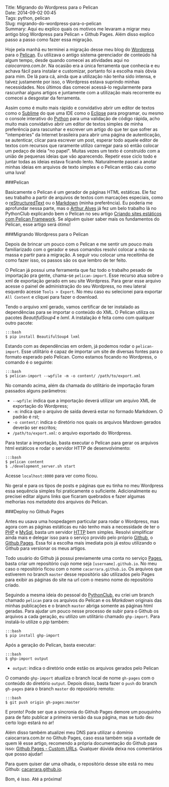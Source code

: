 Title: Migrando do Wordpress para o Pelican  
Date: 2014-09-02 00:45  
Tags: python, pelican  
Slug: migrando-do-wordpress-para-o-pelican  
Summary: Aqui eu explico quais os motivos me levaram a migrar meu antigo blog Wordpress para Pelican + Github Pages. Além disso explico passo a passo como fazer essa migração.


Hoje pela manhã eu terminei a migração desse meu blog do [Wordpress] para o
[Pelican]. Eu utilizava o antigo sistema gerenciador de conteúdo há algum tempo,
desde quando comecei as atividades aqui no _caiocarrara.com.br_.  Na ocasião era
a única ferramenta que conhecia e eu achava fácil para instalar e customizar,
portanto foi a escolha mais óbvia para mim. De lá para cá, ainda que a
utilização não tenha sido intensa, e talvez justamente por isso, o Wordpress
estava suprindo minhas necessidades. Nos últimos dias comecei acessá-lo
regularmente para rascunhar alguns artigos e juntamente com a utilização mais
recorrente eu comecei a desgostar da ferramenta.  

Assim como é muito mais rápido e convidativo abrir um editor de textos como o
[Sublime] do que uma IDE como o [Eclipse] para programar, ou mesmo o console
interativo do [Python] para uma validação de código rápida, acho muito mais
convidativo abrir um editor de textos simples de minha preferência para
rascunhar e escrever um artigo do que ter que sofrer as "intempéries" da
Internet brasileira para abrir uma página de autenticação, se autenticar, clicar
para escrever um post, esperar todo aquele editor de textos com recursos que
raramente utilizo carregar para só então colocar um pedaço de ideia "no papel".
Muitas vezes um texto é construído com a união de pequenas ideias que vão
aparecendo. Repetir esse ciclo todo e juntar todas as ideias estava ficando
lento. Naturalmente passei a anotar minhas ideias em arquivos de texto simples e
o Pelican então caiu como uma luva!

###Pelican  

Basicamente o Pelican é um gerador de páginas HTML estáticas. Ele faz seu
trabalho a partir de arquivos de textos com marcações especiais, como o
[reStructuredText] ou o [Markdown] (minha preferência). Eu poderia me aprofundar
nessa parte, mas o [Arthur Alves] já fez um belo trabalho lá no PythonClub
explicando bem o Pelican no seu artigo [Criando sites estáticos com Pelican
Framework]. Se alguém quiser saber mais os fundamentos do Pelican, esse artigo
será ótimo!

###Migrando Wordpress para o Pelican  

Depois de brincar um pouco com o Pelican e me sentir um pouco mais familiarizado
com o gerador e seus comandos resolvi colocar a mão na massa e partir para a
migração. A seguir vou colocar uma receitinha de como fazer isso, os passos são
os que lembro de ter feito.  

O Pelican já possui uma ferramenta que faz todo o trabalho pesado de importação
pra gente, chama-se `pelican-import`. Esse recurso atua sobre o xml de
exportação gerado em seu site Wordpress. Para gerar esse arquivo acesse o painel
de administração do seu Wordpress, no meu lateral esquerdo acesse `Tools >
Export`. No meu caso eu selecionei para exportar `All Content` e cliquei para
fazer o download.  

Tendo o arquivo xml gerado, vamos certificar de ter instalado as dependências
para se importar o conteúdo do XML. O Pelican utiliza os pacotes
_BeautifulSoup4_ e _lxml_. A instalação é feita como com qualquer outro pacote:

    :::bash
    $ pip install BeautifulSoup4 lxml  

Estando com as dependências em ordem, já podemos rodar o `pelican-import`. Esse
utilitário é capaz de importar um site de diversas fontes para o formato
esperado pelo Pelican. Como estamos focando no Wordpress, o comando é o
seguinte:  

    :::bash
    $ pelican-import --wpfile -m -o content/ /path/to/export.xml  

No comando acima, além da chamada do utilitário de importação foram passados
alguns parâmetros:  

* `--wpfile`: indica que a importação deverá utilizar um arquivo XML de exportação do Wordpress;  
* `-m`: indica que o arquivo de saída deverá estar no formado Markdown. O padrão é rst;  
* `-o content/`: indica o diretório nos quais os arquivos Mardown gerados deverão ser escritos;  
* `/path/to/export.xml`: o arquivo exportado do Wordpress.  

Para testar a importação, basta executar o Pelican para gerar os arquivos html
estáticos e rodar o servidor HTTP de desenvolvimento:  

    :::bash
    $ pelican content
    $ ./development_server.sh start  

Acesse `localhost:8000` para ver como ficou.  

No geral e para os tipos de posts e páginas que eu tinha no meu Wordpress essa
sequência simples foi praticamente o suficiente. Adicionalmente eu precisei
editar alguns links que ficaram quebrados e fazer algumas melhorias nos
_metadata_ dos arquivos do Pelican.  

###Deploy no Github Pages  

Antes eu usava uma hospedagem particular para rodar o Wordpress, mas agora com
as páginas estáticas eu não tenho mais a necessidade de ter o [PHP] e [MySql],
basta um servidor [HTTP] bem simples. Resolvi simplificar ainda mais e  delegar
isso para o serviço provido pelo próprio [Github], o [Github Pages]. Essa foi a
escolha mais imediata pois já  estou utilizando o Github para versionar os meus
artigos.  

Todo usuário do Github já possui previamente uma conta no serviço [Pages], basta
criar um repositório cujo nome seja `[username].github.io`. No meu caso o
repositório ficou com o nome `cacarrara.github.io`. Os arquivos que estiverem no
branch `master` desse repositório são utilizados pelo Pages para exibir as
páginas do site na url com o mesmo nome do repositório criado.  

Seguindo a mesma ideia do pessoal do [PythonClub], eu criei um branch chamado
`pelican` para os arquivos do Pelican e os _Markdown_ originais das minhas
publicações e o branch `master` abriga somente as páginas html geradas. Para
ajudar um pouco nesse processo de subir para o Github os arquivos a cada
geração, eu utilizo um utilitário chamado `ghp-import`. Para instalá-lo utilize
o _pip_ também:  

    :::bash
    $ pip install ghp-import  

Após a geração do Pelican, basta executar:  

    :::bash
    $ ghp-import output  

* `output`: indica o diretório onde estão os arquivos gerados pelo Pelican  

O comando `ghp-import` atualiza o branch local de nome `gh-pages` com o conteúdo
do diretório `output`. Depois disso, basta fazer o `push` do branch `gh-pages`
para o branch `master` do reposiório remoto:  

    :::bash
    $ git push origin gh-pages:master  

E pronto! Pode ser que a sincronia do Github Pages demore um pouquinho para de
fato publicar a primeira versão da sua página, mas se tudo deu certo logo estará
no ar!

Além disso também atualizei meu DNS para utilizar o domínio caiocarrara.com.br
no Github Pages, caso essa também seja a vontade de quem lê esse artigo,
recomendo a própria documentação do Github para isso: [Github Pages - Custom
URLs]. Qualquer dúvida deixa nos comentários que posso ajudar!  

Para quem quiser dar uma olhada, o repositório desse site está no meu Github:
[cacarrara.github.io].

Bom, é isso. Até a próxima! 


[Wordpress]:http://wordpress.org  
[Pelican]:http://getpelican.com  
[Sublime]:http://sublimetext.com  
[Eclipse]:http://eclipse.org  
[Python]:http://python.org  
[reStructuredText]:http://docutils.sourceforge.net/rst.html  
[Markdown]:http://daringfireball.net/projects/markdown/  
[Arthur Alves]:http://twitter.com/Arthur_4lves  
[PythonClub]:http://pythonclub.com.br
[Criando sites estáticos com Pelican Framework]:http://pythonclub.com.br/criando-sites-estaticos-com-pelican.html  
[PHP]:http://php.net  
[MySql]:http://mysql.com  
[HTTP]:http://en.wikipedia.org/wiki/Hypertext_Transfer_Protocol  
[Github]:http://github.com  
[Github Pages]:http://pages.github.com
[Pages]:http://pages.github.com  
[Github Pages - Custom URLs]:https://help.github.com/articles/setting-up-a-custom-domain-with-github-pages
[cacarrara.github.io]:https://github.com/cacarrara/cacarrara.github.io/
